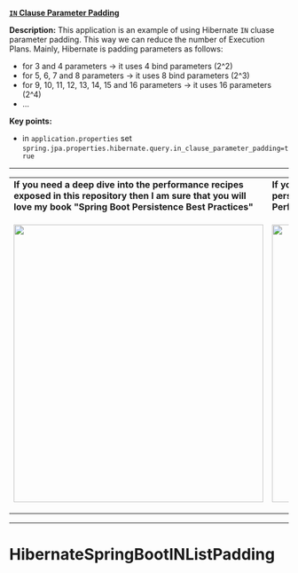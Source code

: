 **[`IN` Clause Parameter Padding](https://github.com/AnghelLeonard/Hibernate-SpringBoot/tree/master/HibernateSpringBootINListPadding)**
 
**Description:** This application is an example of using Hibernate `IN` cluase parameter padding. This way we can reduce the number of Execution Plans. Mainly, Hibernate is padding parameters as follows: 
 
- for 3 and 4 parameters -> it uses 4 bind parameters (2^2)
- for 5, 6, 7 and 8 parameters -> it uses 8 bind parameters (2^3)
- for 9, 10, 11, 12, 13, 14, 15 and 16 parameters -> it uses 16 parameters (2^4)
- ...

**Key points:**
- in `application.properties` set `spring.jpa.properties.hibernate.query.in_clause_parameter_padding=true`

-----------------------------------------------------------------------------------------------------------------------    
<table>
     <tr><td><b>If you need a deep dive into the performance recipes exposed in this repository then I am sure that you will love my book "Spring Boot Persistence Best Practices"</b></td><td><b>If you need a hand of tips and illustrations of 100+ Java persistence performance issues then "Java Persistence Performance Illustrated Guide" is for you.</b></td></tr>
     <tr><td>
<a href="https://www.apress.com/us/book/9781484256251"><p align="left"><img src="https://github.com/AnghelLeonard/Hibernate-SpringBoot/blob/master/Spring%20Boot%20Persistence%20Best%20Practices.jpg" height="500" width="450"/></p></a>
</td><td>
<a href="https://leanpub.com/java-persistence-performance-illustrated-guide"><p align="right"><img src="https://github.com/AnghelLeonard/Hibernate-SpringBoot/blob/master/Java%20Persistence%20Performance%20Illustrated%20Guide.jpg" height="500" width="450"/></p></a>
</td></tr></table>

-----------------------------------------------------------------------------------------------------------------------    

# HibernateSpringBootINListPadding
